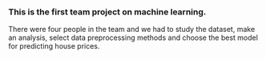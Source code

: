 ### This is the first team project on machine learning. 
There were four people in the team and we had to study the dataset, make an analysis, select data preprocessing methods and choose the best model for predicting house prices.

